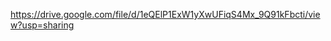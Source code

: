 <!-- Video URL -->
https://drive.google.com/file/d/1eQElP1ExW1yXwUFiqS4Mx_9Q91kFbcti/view?usp=sharing